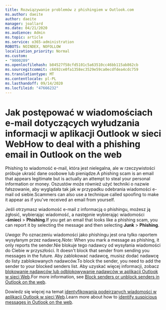 ```yaml
---
title: Rozwiązywanie problemów z phishingiem w Outlook.com
ms.author: daeite
author: daeite
manager: joallard
ms.date: 04/21/2020
ms.audience: Admin
ms.topic: article
ms.service: o365-administration
ROBOTS: NOINDEX, NOFOLLOW
localization_priority: Normal
ms.custom:
- "9000289"
ms.openlocfilehash: b84527f58cfd5101c5a63510cc46bb115ab862cb
ms.sourcegitcommit: c6692ce0fa1358ec3529e59ca0ecdfdea4cdc759
ms.translationtype: MT
ms.contentlocale: pl-PL
ms.lasthandoff: 09/14/2020
ms.locfileid: "47666232"
---
```

# <a name="how-to-deal-with-a-phishing-email-in-outlook-on-the-web"></a><span data-ttu-id="4e26b-102">Jak postępować w wiadomościach e-mail dotyczących wyłudzania informacji w aplikacji Outlook w sieci Web</span><span class="sxs-lookup"><span data-stu-id="4e26b-102">How to deal with a phishing email in Outlook on the web</span></span>

<span data-ttu-id="4e26b-103">Phishing to wiadomość e-mail, która jest nielegalna, ale w rzeczywistości próbuje ukraść dane osobowe lub pieniądze.</span><span class="sxs-lookup"><span data-stu-id="4e26b-103">A phishing scam is an email that appears legitimate but is actually an attempt to steal your personal information or money.</span></span> <span data-ttu-id="4e26b-104">Oszustów może również użyć techniki o nazwie fałszowanie, aby wyglądała tak jak w przypadku odebrania wiadomości e-mail od siebie.</span><span class="sxs-lookup"><span data-stu-id="4e26b-104">Scammers can also use a technique called spoofing to make it appear as if you've received an email from yourself.</span></span>

<span data-ttu-id="4e26b-105">Jeśli otrzymasz wiadomość e-mail z informacją o phishingu, możesz ją zgłosić, wybierając wiadomość, a następnie wybierając wiadomości **-śmieci**  >  **Phishing**.</span><span class="sxs-lookup"><span data-stu-id="4e26b-105">If you get an email that looks like a phishing scam, you can report it by selecting the message and then selecting **Junk** > **Phishing**.</span></span>

<span data-ttu-id="4e26b-106">*Uwaga:* Po oznaczeniu wiadomości jako phishingu jest ona tylko raportem wysyłanym przez nadawcę.</span><span class="sxs-lookup"><span data-stu-id="4e26b-106">*Note:* When you mark a message as phishing, it only reports the sender.</span></span><span data-ttu-id="4e26b-107">Nie blokuje tego nadawcy od wysyłania wiadomości do Ciebie w przyszłości.</span><span class="sxs-lookup"><span data-stu-id="4e26b-107"> It doesn't block that sender from sending you messages in the future.</span></span> <span data-ttu-id="4e26b-108">Aby zablokować nadawcę, musisz dodać nadawcę do listy zablokowanych nadawców.</span><span class="sxs-lookup"><span data-stu-id="4e26b-108">To block the sender, you need to add the sender to your blocked senders list.</span></span> <span data-ttu-id="4e26b-109">Aby uzyskać więcej informacji, zobacz [blokowanie nadawców lub odblokowywanie nadawców w aplikacji Outlook w sieci Web](https://support.office.com/article/9bf812d4-6995-4d19-901a-76d6e26939b0).</span><span class="sxs-lookup"><span data-stu-id="4e26b-109">For more information, see [Block senders or unblock senders in Outlook on the web](https://support.office.com/article/9bf812d4-6995-4d19-901a-76d6e26939b0).</span></span>

<span data-ttu-id="4e26b-110">Dowiedz się więcej na temat [identyfikowania podejrzanych wiadomości w aplikacji Outlook w sieci Web](https://support.office.com/article/3d44102b-6ce3-4f7c-a359-b623bec82206).</span><span class="sxs-lookup"><span data-stu-id="4e26b-110">Learn more about how to [identify suspicious messages in Outlook on the web](https://support.office.com/article/3d44102b-6ce3-4f7c-a359-b623bec82206).</span></span>